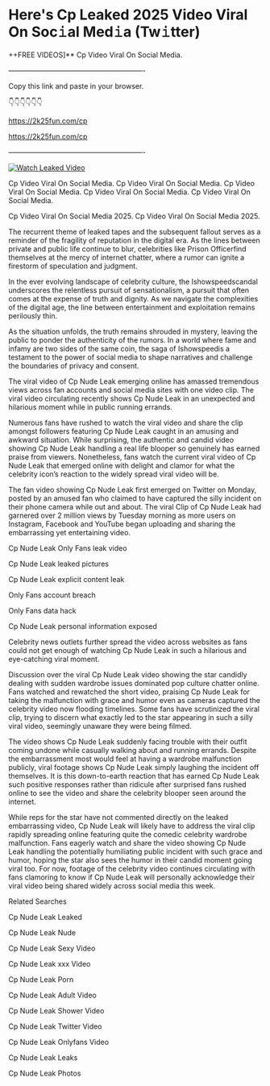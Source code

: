 # Here's Cp Leaked 2025 Video Viral On Soc𝚒al Med𝚒a (Tw𝚒tter)

++FREE VIDEOS]** Cp Video Viral On Social Media.

———————————————————-

Copy this link and paste in your browser.

👇👇👇👇👇👇

https://2k25fun.com/cp

https://2k25fun.com/cp

———————————————————-

[![Watch Leaked Video](https://miro.medium.com/v2/resize:fit:828/format:webp/1*cilzJN44JGOrTw9NJCrNHA.gif "Watch Leaked Video")](https://2k25fun.com/cp)

Cp Video Viral On Social Media. Cp Video Viral On Social Media. Cp Video Viral On Social Media. Cp Video Viral On Social Media. Cp Video Viral On Social Media.

Cp Video Viral On Social Media 2025. Cp Video Viral On Social Media 2025.

The recurrent theme of leaked tapes and the subsequent fallout serves as a reminder of the fragility of reputation in the digital era. As the lines between private and public life continue to blur, celebrities like Prison Officerfind themselves at the mercy of internet chatter, where a rumor can ignite a firestorm of speculation and judgment.

In the ever evolving landscape of celebrity culture, the Ishowspeedscandal underscores the relentless pursuit of sensationalism, a pursuit that often comes at the expense of truth and dignity. As we navigate the complexities of the digital age, the line between entertainment and exploitation remains perilously thin.

As the situation unfolds, the truth remains shrouded in mystery, leaving the public to ponder the authenticity of the rumors. In a world where fame and infamy are two sides of the same coin, the saga of Ishowspeedis a testament to the power of social media to shape narratives and challenge the boundaries of privacy and consent.

The viral video of Cp Nude Leak emerging online has amassed tremendous views across fan accounts and social media sites with one video clip. The viral video circulating recently shows Cp Nude Leak in an unexpected and hilarious moment while in public running errands.

Numerous fans have rushed to watch the viral video and share the clip amongst followers featuring Cp Nude Leak caught in an amusing and awkward situation. While surprising, the authentic and candid video showing Cp Nude Leak handling a real life blooper so genuinely has earned praise from viewers. Nonetheless, fans watch the current viral video of Cp Nude Leak that emerged online with delight and clamor for what the celebrity icon’s reaction to the widely spread viral video will be.

The fan video showing Cp Nude Leak first emerged on Twitter on Monday, posted by an amused fan who claimed to have captured the silly incident on their phone camera while out and about. The viral Clip of Cp Nude Leak had garnered over 2 million views by Tuesday morning as more users on Instagram, Facebook and YouTube began uploading and sharing the embarrassing yet entertaining video.

Cp Nude Leak Only Fans leak video

Cp Nude Leak leaked pictures

Cp Nude Leak explicit content leak

Only Fans account breach

Only Fans data hack

Cp Nude Leak personal information exposed

Celebrity news outlets further spread the video across websites as fans could not get enough of watching Cp Nude Leak in such a hilarious and eye-catching viral moment.

Discussion over the viral Cp Nude Leak video showing the star candidly dealing with sudden wardrobe issues dominated pop culture chatter online. Fans watched and rewatched the short video, praising Cp Nude Leak for taking the malfunction with grace and humor even as cameras captured the celebrity video now flooding timelines. Some fans have scrutinized the viral clip, trying to discern what exactly led to the star appearing in such a silly viral video, seemingly unaware they were being filmed.

The video shows Cp Nude Leak suddenly facing trouble with their outfit coming undone while casually walking about and running errands. Despite the embarrassment most would feel at having a wardrobe malfunction publicly, viral footage shows Cp Nude Leak simply laughing the incident off themselves. It is this down-to-earth reaction that has earned Cp Nude Leak such positive responses rather than ridicule after surprised fans rushed online to see the video and share the celebrity blooper seen around the internet.

While reps for the star have not commented directly on the leaked embarrassing video, Cp Nude Leak will likely have to address the viral clip rapidly spreading online featuring quite the comedic celebrity wardrobe malfunction. Fans eagerly watch and share the video showing Cp Nude Leak handling the potentially humiliating public incident with such grace and humor, hoping the star also sees the humor in their candid moment going viral too. For now, footage of the celebrity video continues circulating with fans clamoring to know if Cp Nude Leak will personally acknowledge their viral video being shared widely across social media this week.

Related Searches

Cp Nude Leak Leaked

Cp Nude Leak Nude

Cp Nude Leak Sexy Video

Cp Nude Leak xxx Video

Cp Nude Leak Porn

Cp Nude Leak Adult Video

Cp Nude Leak Shower Video

Cp Nude Leak Twitter Video

Cp Nude Leak Onlyfans Video

Cp Nude Leak Leaks

Cp Nude Leak Photos